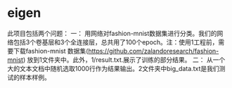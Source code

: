 # eigen
此项目包括两个问题：
一：
用网络对fashion-mnist数据集进行分类。我们的网络包括3个卷基层和3个全连接层，总共用了100个epoch。注：使用1工程前，需要下载fashion-mnist 数据集(https://github.com/zalandoresearch/fashion-mnist) 放到1文件夹中。此外，1/result.txt.展示了训练的部分结果。
二：
从一个大的文本文档中随机选取1000行作为结果输出。2文件夹中big_data.txt是我们测试的样本样例。

